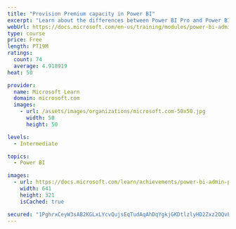 ```yaml
---
title: "Provision Premium capacity in Power BI"
excerpt: "Learn about the differences between Power BI Pro and Power BI Premium, and how Power BI Premium manages capacity resources."
webUrl: https://docs.microsoft.com/en-us/training/modules/power-bi-admin-premium/
type: course
price: Free
length: PT19M
ratings:
  count: 74
  average: 4.918919
heat: 50

provider:
  name: Microsoft Learn
  domain: microsoft.com
  images:
    - url: /assets/images/organizations/microsoft.com-50x50.jpg
      width: 50
      height: 50

levels:
  - Intermediate

topics:
  - Power BI

images:
  - url: https://docs.microsoft.com/learn/achievements/power-bi-admin-premium-social.png
    width: 641
    height: 321
    isCached: true

secured: "1PghrxCeyW3sAB2KGLxLYcvQujsEqTudAqAhDqYgkjGKDtlzlyHD2Zxz2OQvEs8jDoTSu1c0fBXocNh3pxUe9SN8JpJMCM/mQ1sK0eIeTRE/QHB4ZofZzv8xgKVtdzJU11wIHW67wLmE+zTvfSa5wjK/RgymOkXQVBAF28SMmTZuFC21LhQ7RT66Oz+Lha6+eWIAhazJEk5rZabHWvkhg7XcapCQX7bBMuqkNkmo4UKiKu5pxnam72JjB90433te89ZfaEelvfig2vd2ihr/sHGEA8wjKC60BgG7wChQfIsQLqDgp4c35BnJem3N3rQj5dSENUZZKHXsmrCXJR/wl6Q8TnZv3vO1GtVhBCL/+NGyjggxYnjc6zV/wqEEgBblYUenc477R6Q8X+ZJHs2xLCqMItlc59tMbFYsfOsCsco=;lwnCC/04A3DJOR/w4npdmQ=="
---
```


